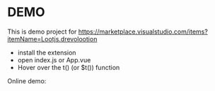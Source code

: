 # DEMO

This is demo project for https://marketplace.visualstudio.com/items?itemName=Lootjs.drevolootion

- install the extension
- open index.js or App.vue
- Hover over the t() (or $t()) function

Online demo: 